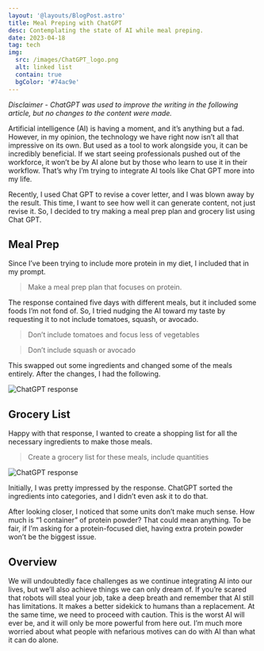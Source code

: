 ```yaml
---
layout: '@layouts/BlogPost.astro'
title: Meal Preping with ChatGPT
desc: Contemplating the state of AI while meal preping.
date: 2023-04-18
tag: tech
img:
  src: /images/ChatGPT_logo.png
  alt: linked list
  contain: true
  bgColor: '#74ac9e'
---
```


_Disclaimer - ChatGPT was used to improve the writing in the following article, but no changes to the content were made._

Artificial intelligence (AI) is having a moment, and it’s anything but a fad. However, in my opinion, the technology we have right now isn’t all that impressive on its own. But used as a tool to work alongside you, it can be incredibly beneficial. If we start seeing professionals pushed out of the workforce, it won’t be by AI alone but by those who learn to use it in their workflow. That’s why I’m trying to integrate AI tools like Chat GPT more into my life.

Recently, I used Chat GPT to revise a cover letter, and I was blown away by the result. This time, I want to see how well it can generate content, not just revise it. So, I decided to try making a meal prep plan and grocery list using Chat GPT.

## Meal Prep

Since I’ve been trying to include more protein in my diet, I included that in my prompt.

> Make a meal prep plan that focuses on protein.

The response contained five days with different meals, but it included some foods I’m not fond of. So, I tried nudging the AI toward my taste by requesting it to not include tomatoes, squash, or avocado.

> Don’t include tomatoes and focus less of vegetables

> Don’t include squash or avocado

This swapped out some ingredients and changed some of the meals entirely. After the changes, I had the following.

![ChatGPT response](/images/chat_1.png)

## Grocery List

Happy with that response, I wanted to create a shopping list for all the necessary ingredients to make those meals.

> Create a grocery list for these meals, include quantities

![ChatGPT response](/images/chat_2.png)

Initially, I was pretty impressed by the response. ChatGPT sorted the ingredients into categories, and I didn’t even ask it to do that.

After looking closer, I noticed that some units don’t make much sense. How much is “1 container” of protein powder? That could mean anything. To be fair, if I’m asking for a protein-focused diet, having extra protein powder won’t be the biggest issue.

## Overview

We will undoubtedly face challenges as we continue integrating AI into our lives, but we’ll also achieve things we can only dream of. If you’re scared that robots will steal your job, take a deep breath and remember that AI still has limitations. It makes a better sidekick to humans than a replacement. At the same time, we need to proceed with caution. This is the worst AI will ever be, and it will only be more powerful from here out. I’m much more worried about what people with nefarious motives can do with AI than what it can do alone.
